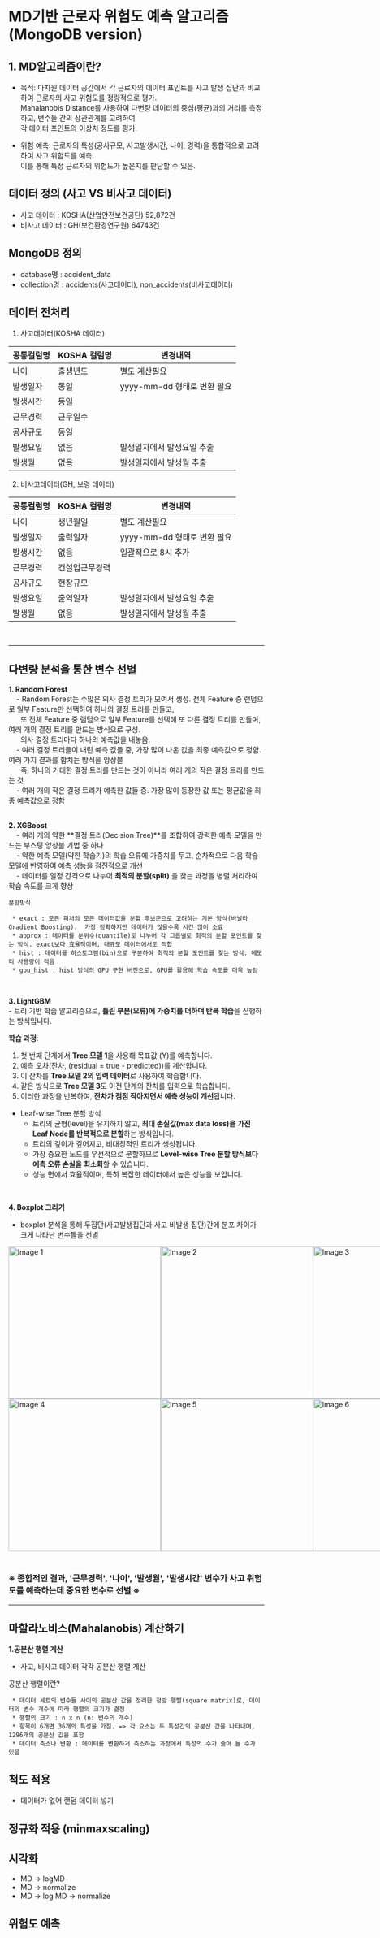 # MD기반 근로자 위험도 예측 알고리즘 (MongoDB version)


## 1. MD알고리즘이란?
- 목적: 다차원 데이터 공간에서 각 근로자의 데이터 포인트를 사고 발생 집단과 비교하여 근로자의 사고 위험도를 정량적으로 평가. 
<br/> Mahalanobis Distance를 사용하여 다변량 데이터의 중심(평균)과의 거리를 측정하고, 변수들 간의 상관관계를 고려하여 
<br/> 각 데이터 포인트의 이상치 정도를 평가.

- 위험 예측: 근로자의 특성(공사규모, 사고발생시간, 나이, 경력)을 통합적으로 고려하여 사고 위험도를 예측. 
<br/> 이를 통해 특정 근로자의 위험도가 높은지를 판단할 수 있음. 

## 데이터 정의 (사고 VS 비사고 데이터)
 - 사고 데이터 : KOSHA(산업안전보건공단) 52,872건
 - 비사고 데이터 : GH(보건환경연구원) 64743건

## MongoDB 정의
 - database명 : accident_data
 - collection명 : accidents(사고데이터), non_accidents(비사고데이터)

## 데이터 전처리 
 1. 사고데이터(KOSHA 데이터)  <br/>
 
|공통컬럼명|KOSHA 컬럼명|변경내역|
  |------|---|---|
  |나이|출생년도|별도 계산필요|
  |발생일자|동일|yyyy-mm-dd 형태로 변환 필요 |
  |발생시간|동일||
  |근무경력|근무일수||
  |공사규모|동일| |
  |발생요일|없음|발생일자에서 발생요일 추출|
  |발생월|없음|발생일자에서 발생월 추출|

  
  2. 비사고데이터(GH, 보령 데이터) <br/>
  
  |공통컬럼명|KOSHA 컬럼명|변경내역|
  |------|---|---|
  |나이|생년월일|별도 계산필요|
  |발생일자|출력일자| yyyy-mm-dd 형태로 변환 필요 |
  |발생시간|없음| 일괄적으로 8시 추가|
  |근무경력|건설업근무경력||
  |공사규모|현장규모| |
  |발생요일|출역일자|발생일자에서 발생요일 추출|
  |발생월|없음|발생일자에서 발생월 추출|

 <br/>

---

## 다변량 분석을 통한 변수 선별
  **1. Random Forest** <br/> 
      &nbsp; &nbsp; - Random Forest는 수많은 의사 결정 트리가 모여서 생성. 전체 Feature 중 랜덤으로 일부 Feature만 선택하여 하나의 결정 트리를 만들고, <br/> 
      &nbsp; &nbsp; &nbsp; 또 전체 Feature 중 램덤으로 일부 Feature를 선택해 또 다른 결정 트리를 만들며, 여러 개의 결정 트리를 만드는 방식으로 구성. <br/> &nbsp; &nbsp; &nbsp;  의사 결정 트리마다 하나의 예측값을 내놓음. <br/> 
    &nbsp; &nbsp; - 여러 결정 트리들이 내린 예측 값들 중, 가장 많이 나온 값을 최종 예측값으로 정함. 여러 가지 결과를 합치는 방식을 앙상블 <br/>
    &nbsp; &nbsp; &nbsp; 즉, 하나의 거대한 결정 트리를 만드는 것이 아니라 여러 개의 작은 결정 트리를 만드는 것 <br/>
    &nbsp; &nbsp; - 여러 개의 작은 결정 트리가 예측한 값들 중. 가장 많이 등장한 값 또는 평균값을 최종 예측값으로 정함 <br/>
  <br/>

  **2. XGBoost** <br/> 
    &nbsp; &nbsp; - 여러 개의 약한 **결정 트리(Decision Tree)**를 조합하여 강력한 예측 모델을 만드는 부스팅 앙상블 기법 중 하나 <br/>
    &nbsp; &nbsp; - 약한 예측 모델(약한 학습기)의 학습 오류에 가중치를 두고, 순차적으로 다음 학습 모델에 반영하여 예측 성능을 점진적으로 개선 <br/>
    &nbsp; &nbsp; - 데이터를 일정 간격으로 나누어 **최적의 분할(split)** 을 찾는 과정을 병렬 처리하여 학습 속도를 크게 향상 <br/>

    분할방식
    
     * exact : 모든 피처의 모든 데이터값을 분할 후보군으로 고려하는 기본 방식(바닐라 Gradient Boosting).  가장 정확하지만 데이터가 많을수록 시간 많이 소요
     * approx : 데이터를 분위수(quantile)로 나누어 각 그룹별로 최적의 분할 포인트를 찾는 방식. exact보다 효율적이며, 대규모 데이터에서도 적합
     * hist : 데이터를 히스토그램(bin)으로 구분하여 최적의 분할 포인트를 찾는 방식. 메모리 사용량이 적음
     * gpu_hist : hist 방식의 GPU 구현 버전으로, GPU를 활용해 학습 속도를 더욱 높임

 <br/>
 
  **3. LightGBM** <br/> 
     - 트리 기반 학습 알고리즘으로, **틀린 부분(오류)에 가중치를 더하며 반복 학습**을 진행하는 방식입니다.

**학습 과정**:
  1. 첫 번째 단계에서 **Tree 모델 1**을 사용해 목표값 \(Y\)를 예측합니다.
  2. 예측 오차(잔차, \(residual = true - predicted\))를 계산합니다.
  3. 이 잔차를 **Tree 모델 2의 입력 데이터**로 사용하여 학습합니다.
  4. 같은 방식으로 **Tree 모델 3**도 이전 단계의 잔차를 입력으로 학습합니다.
  5. 이러한 과정을 반복하여, **잔차가 점점 작아지면서 예측 성능이 개선**됩니다.

- Leaf-wise Tree 분할 방식
     - 트리의 균형(level)을 유지하지 않고, **최대 손실값(max data loss)을 가진 Leaf Node를 반복적으로 분할**하는 방식입니다.
     - 트리의 깊이가 깊어지고, 비대칭적인 트리가 생성됩니다.
     - 가장 중요한 노드를 우선적으로 분할하므로 **Level-wise Tree 분할 방식보다 예측 오류 손실을 최소화**할 수 있습니다.
     - 성능 면에서 효율적이며, 특히 복잡한 데이터에서 높은 성능을 보입니다.
 
 <br/>

**4. Boxplot 그리기** <br/> 
 - boxplot 분석을 통해 두집단(사고발생집단과 사고 비발생 집단)간에 분포 차이가 크게 나타난 변수들을 선별
<div style="display: flex; justify-content: space-between; align-items: center;">
    <img src="https://github.com/user-attachments/assets/ce457566-96a4-498d-a708-ecd90aa4a3d9" alt="Image 1" style="width: 300px;">
    <img src="https://github.com/user-attachments/assets/b54f6a3d-87c3-46ff-abfe-7483aab7522d" alt="Image 2" style="width: 300px;">
    <img src="https://github.com/user-attachments/assets/17d5b112-70b1-49f7-b18e-1ea07fc6b068" alt="Image 3" style="width: 300px;">
</div> 
<div style="display: flex; justify-content: space-between; align-items: center;">
    <img src="https://github.com/user-attachments/assets/8e2973d3-6e60-4dd9-b301-6c7515825cbf" alt="Image 4" style="width: 300px;">
    <img src="https://github.com/user-attachments/assets/cb17c559-98eb-4126-b83d-cf0d912d564e" alt="Image 5" style="width: 300px;">
    <img src="https://github.com/user-attachments/assets/5a7aab26-02fa-4a71-8f4c-6a1c515e714a" alt="Image 6" style="width: 300px;">
</div>

<br/> 

### ※ 종합적인 결과, '근무경력', '나이', '발생월', '발생시간' 변수가 사고 위험도를 예측하는데 중요한 변수로 선별 ※

---
 
## 마할라노비스(Mahalanobis) 계산하기 

 **1.공분산 행렬 계산** <br/> 
 - 사고, 비사고 데이터 각각 공분산 행렬 계산

공분산 행렬이란?
    
     * 데이터 세트의 변수들 사이의 공분산 값을 정리한 정방 행렬(square matrix)로, 데이터의 변수 개수에 따라 행렬의 크기가 결정
     * 행렬의 크기 : n x n (n: 변수의 개수)
     * 항목이 6개면 36개의 특성을 가짐. => 각 요소는 두 특성간의 공분산 값을 나타내며, 1296개의 공분산 값을 포함
     * 데이터 축소나 변환 : 데이터를 변환하거 축소하는 과정에서 특성의 수가 줄어 들 수가 있음

## 척도 적용 
 - 데이터가 없어 랜덤 데이터 넣기 

## 정규화 적용 (minmaxscaling)

## 시각화 
- MD -> logMD
- MD -> normalize
- MD -> log MD -> normalize

## 위험도 예측


